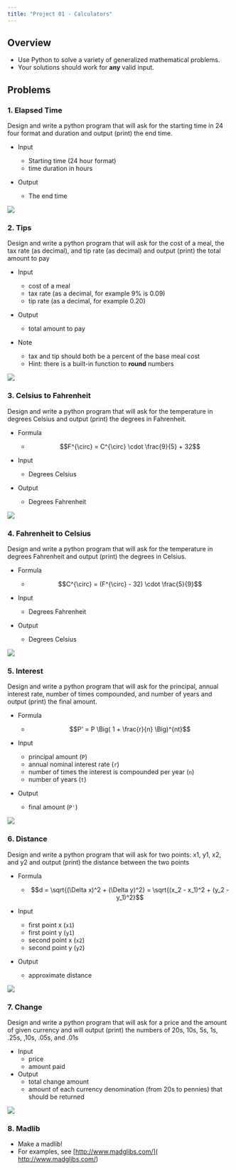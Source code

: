 ```yaml
---
title: "Project 01 - Calculators"
---
```


## Overview

- Use Python to solve a variety of generalized mathematical problems.
- Your solutions should work for **any** valid input.

## Problems

### 1. Elapsed Time

Design and write a python program that will ask for the starting time in 24 four format and 
duration and output (print) the end time.

- Input
  - Starting time (24 hour format)
  - time duration in hours

- Output
  - The end time

![](/images/cp1/unit-02/time-demo.gif)

### 2. Tips

Design and write a python program that will ask for the cost of a meal, 
the tax rate (as decimal), and tip rate (as decimal) and output (print) the total amount to pay

- Input
    - cost of a meal
    - tax rate (as a decimal, for example 9% is 0.09)
    - tip rate (as a decimal, for example 0.20)

- Output
    - total amount to pay
- Note
    - tax and tip should both be a percent of the base meal cost
    - Hint: there is a built-in function to **round** numbers

![](/images/cp1/unit-02/tips-demo.gif)

### 3. Celsius to Fahrenheit

Design and write a python program that will ask for the temperature in degrees Celsius and 
output (print) the degrees in Fahrenheit.

- Formula

    - $$F^{\circ} = C^{\circ} \cdot \frac{9}{5} + 32$$

- Input
  - Degrees Celsius
- Output
  - Degrees Fahrenheit

![](/images/cp1/unit-02/ctof-demo.gif)


### 4. Fahrenheit to Celsius

Design and write a python program that will ask for the temperature in degrees 
Fahrenheit and output (print) the degrees in Celsius.

- Formula
  - $$C^{\circ} = (F^{\circ} - 32) \cdot \frac{5}{9}$$

- Input
    - Degrees Fahrenheit
- Output
  - Degrees Celsius

![](/images/cp1/unit-02/ftoc-demo.gif)

### 5. Interest

Design and write a python program that will ask for the principal, annual interest rate, 
number of times compounded, and number of years and output (print) the final amount.

- Formula

    - $$P' = P \Big( 1 + \frac{r}{n} \Big)^{nt}$$

- Input
    - principal amount (```P```)
    - annual nominal interest rate (```r```)
    - number of times the interest is compounded per year (```n```)
    - number of years (```t```)
- Output
    - final amount (```P'```)

![](/images/cp1/unit-02/interest-demo.gif)

### 6. Distance

Design and write a python program that will ask for two points: x1, y1, x2, and y2 and 
output (print) the distance between the two points

- Formula

    - $$d = \sqrt{(\Delta x)^2 + (\Delta y)^2} = \sqrt{(x_2 - x_1)^2 + (y_2 - y_1)^2}$$

- Input
    - first point x (```x1```)
    - first point y (```y1```)
    - second point x (```x2```)
    - second point y (```y2```)
- Output
    - approximate distance

![](/images/cp1/unit-02/distance-demo.gif)

### 7. Change

Design and write a python program that will ask for a price and the amount of given 
currency and will output (print) the numbers of 20s, 10s, 5s, 1s, .25s, ,10s, .05s, and .01s

- Input
    - price
    - amount paid
- Output
    - total change amount
    - amount of each currency denomination (from 20s to pennies) that should be returned

![](/images/cp1/unit-02/change-demo.gif)


### 8. Madlib

- Make a madlib!
- For examples, see [http://www.madglibs.com/]( http://www.madglibs.com/)

<script type="text/javascript" src="https://cdnjs.cloudflare.com/ajax/libs/mathjax/2.7.1/MathJax.js?config=TeX-AMS-MML_HTMLorMML">
</script>

<script>
MathJax.Hub.Config({
    jax: ["input/TeX","output/HTML-CSS"],
    displayAlign: "left"
});
</script>
